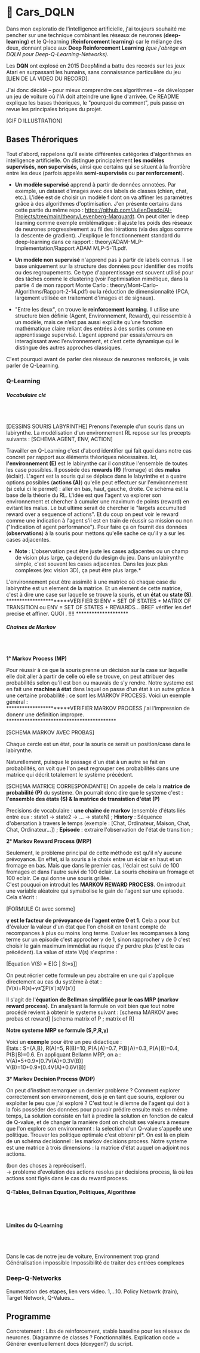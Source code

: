 # 🚗 Cars_DQLN

Dans mon exploratio de l'intelligence artificielle, j'ai toujours souhaité me pencher sur une technique combinant les réseaux de neurones (**deep-learning**) et le Q-learning (**Reinforcement learning**) car le mélange des deux, donnant place aux **Deep Reinforcement Learning** *(que j'abrège en DQLN pour Deep-Q-Learning-Networks)*. 

Les **DQN** ont explosé en 2015 DeepMind a battu des records sur les jeux Atari en surpassant les humains, sans connaissance particulière du jeu [LIEN DE LA VIDEO DU RECORD]. 


J'ai donc décidé – pour mieux comprendre ces algorithmes – de développer un jeu de voiture où l'IA doit atteindre une ligne d'arrivée. Ce README explique les bases théoriques, le "pourquoi du comment", puis passe en revue les principales briques du projet.

[GIF D ILLUSTRATION] 

## Bases Théroriques 

Tout d'abord, rappelons qu'il existe différentes catégories d'algorithmes en intelligence artificielle. On distingue principalement **les modèles supervisés, non supervisés,** ainsi que certains qui se situent à la frontière entre les deux (parfois appelés **semi-supervisés** ou **par renforcement**).

- **Un modèle supervisé** apprend à partir de données annotées. Par exemple, un dataset d’images avec des labels de classes (chien, chat, etc.). L'idée est de choisir un modèle f dont on va affiner les paramètres grâce à des algorithmes d'optimisation. J'en présente certains dans cette partie du même repo : https://github.com/JulienDesdo/AI-Projects/tree/main/theory/Levenberg-Marquardt. On peut citer le deep learning comme exemple emblématique : il ajuste les poids des réseaux de neurones progressivement au fil des itérations (via des algos comme la descente de gradient). J'explique le fonctionnement standard du deep-learning dans ce rapport : theory/ADAM-MLP-Implementation/Rapport ADAM MLP-5-11.pdf. 

- **Un modèle non supervisé** n'apprend pas à partir de labels connus. Il se base uniquement sur la structure des données pour identifier des motifs ou des regroupements. Ce type d'apprentissage est souvent utilisé pour des tâches comme le clustering (voir l'optimisation mimétique, dans la partie 4 de mon rapport Monte Carlo : theory/Mont-Carlo-Algorithms/Rapport-2-14.pdf) ou la réduction de dimensionnalité (PCA, largement utilisée en traitement d'images et de signaux).

- "Entre les deux", on trouve le **reinforcement learning**. Il utilise une structure bien définie (Agent, Environnement, Reward), qui ressemble à un modèle, mais ce n’est pas aussi explicite qu’une fonction mathématique claire reliant des entrées à des sorties comme en apprentissage supervisé. L’agent apprend par essais/erreurs en interagissant avec l’environnement, et c’est cette dynamique qui le distingue des autres approches classiques.

C'est pourquoi avant de parler des réseaux de neurones renforcés, je vais parler de Q-Learning. 

### Q-Learning 

  #### *Vocabulaire clé*
<br> <br>

  [DESSINS SOURIS LABYRINTHE]
  Prenons l'exemple d'un souris dans un labirynthe. La modélisation d'un environnement RL repose sur les precepts suivants : 
  [SCHEMA AGENT, ENV, ACTION]

  Travailler en Q-Learning c'est d'abord identifier qui fait quoi dans notre cas concret par rapport aux éléments théoriques nécessaires. Ici, **l'environnement (E)** est le labirynthe car il constitue l'ensemble de toutes les case possibles. Il possède des **rewards (R)** (fromage) et des **malus** (éclair). L'agent est la souris qui se déplace dans le labyrinthe et a quatre options possibles (**actions (A)**) qu'elle peut effectuer sur l'environnement (si celui ci le permet) : aller en bas, haut, gauche, droite. Ce schéma est la base de la théorie du RL. L'idée est que l'agent va explorer son environnement et chercher à cumuler une maximum de points (reward) en evitant les malus. Le but ultime serait de chercher le "largets accumulted reward over a sequence of actions". Et du coup on peut voir le reward comme une indication à l'agent s'il est en train de réussir sa mission ou non ("Indication of agent performance"). 
  Pour faire ça on fournit des données (**observations**) à la souris pour mettons qu'elle sache ce qu'il y a sur les cases adjacentes. <br> 
  
 * **Note** : L'observation peut être juste les cases adjacentes ou un champ de vision plus large, ça depend du design du jeu. Dans un labirynthe simple, c'est souvent les cases adjacentes. Dans les jeux plus complexes (ex: vision 3D), ça peut être plus large.* <br>
  
  L'environnement peut être assimilé à une matrice où chaque case du labirynthe est un element de la matrice. Et un element de cette matrice, c'est à dire une case sur laquelle se trouve la souris, et un **état** ou **state (S)**.
***********************VERIFIER SI ENV = SET OF STATES + MATRIX OF TRANSITION ou ENV = SET OF STATES + REWARDS... BREF vérifier les def precise et affiner. QUOI . !!!! ********************
  
  #### *Chaines de Markov* 
  <br> <br>

**1° Markov Process (MP)** <br>

Pour réussir à ce que la souris prenne un décision sur la case sur laquelle elle doit aller à partir de celle où elle se trouve, on peut attribuer des probabilités selon qu'il est bon ou mauvais de s'y rendre. Notre systeme est en fait une **machine à état** dans laquel on passe d'un état à un autre grâce à une certaine probabilité : ce sont les MARKOV PROCESS. Voici un exemple général :  
***********************VERIFIER MARKOV PROCESS j'ai l'impression de donenr une définition impropre. ******************************************

[SCHEMA MARKOV AVEC PROBAS]

Chaque cercle est un état, pour la souris ce serait un position/case dans le labirynthe. 

Naturellement, puisque le passage d'un état à un autre se fait en probabilités, on voit que l'on peut regrouper ces probabilités dans une matrice qui décrit totalement le système précédent. 

[SCHEMA MATRICE CORRESPONDANTE]
On appelle de cela la **matrice de probabilité (P)** du système. On pourrait donc dire que le systeme c'est : **l'ensemble des états (S) & la matrice de transistion d'état (P)**

Precisions de vocabulaire : **une chaine de markov** (ensemble d'états liés entre eux : state1 -> state2 -> ... -> stateN) ; **History** : Séquence d'obersation à travers le temps (exemple : [Chat, Ordinateur, Maison, Chat, Chat, Ordinateur...]) ; **Episode** :  extraire l'observation de l'état de transition ; 

**2° Markov Reward Process (MRP)** <br>

Seulement, le probleme principal de cette méthode est qu'il n'y aucune prévoyance. En effet, si la souris a le choix entre un éclair en haut et un fromage en bas. Mais que dans le premier cas, l'éclair est suivi de 100 fromages et dans l'autre suivi de 100 éclair. La souris choisira un fromage et 100 eclair. Ce qui donne une souris grillée.<br>
C'est pouquoi on introduit les **MARKOV REWARD PROCESS**. On introduit une variable aléatoire qui symabolise le gain de l'agent sur une episode. Cela s'écrit : 

[FORMULE Gt avec somme] 

**γ est le facteur de prévoyance de l'agent entre 0 et 1**. Cela a pour but d'évaluer la valeur d'un état que l'on choisit en tenant compte de recompances à plus ou moins long terme. Evaluer les recompanses à long terme sur un episode c'est approcher γ de 1, sinon rapprocher γ de 0 c'est choisir le gain maximum immédiat au risque d'y perdre plus (c'est le cas précédent). La value of state V(s) s'exprime : 

[Equation V(S) = E[G | St=s]]

On peut récrier cette formule un peu abstraire en une qui s'applique directement au cas du système à état : <br>
[V(s)=R(s)+γs′∑​P(s′∣s)V(s′)] 

Il s'agit de l'**équation de Bellman simplifiée pour le cas MRP (markov reward process)**. En analysant la formule on voit bien que tout notre procédé revient à obtenir le systeme suivant : 
[schema MARKOV avec probas et reward]
[schema matrix of P ; matrix of R]

**Notre systeme MRP se formule (S,P,R,γ)** <br>

Voici un **exemple** pour être un peu didactique : <br>
États : S={A,B}, R(A)=5, R(B)=10, P(A∣A)=0.7, P(B∣A)=0.3, P(A∣B)=0.4, P(B∣B)=0.6. En appliquant Bellamn MRP, on a : 
V(A)=5+0.9×[0.7V(A)+0.3V(B)] <br>
V(B)=10+0.9×[0.4V(A)+0.6V(B)] <br>

**3° Markov Decision Process (MDP)** <br>



On peut d'instinct remarquer un dernier probleme ? Comment explorer correctement son environnement, dois je en tant que souris, explorer ou exploiter le peu que j'ai exploré ? C'est tout le dilemne de l'agent qui doit à la fois posséder des données pour pouvoir prédire ensuite mais en même temps,
   La solution consiste en fait à predire la solution en fonction de calcul de Q-value, et de changer la manière dont on choisit ses valeurs à mesure que l'on explore son environnemnt : la selection d'un Q-value s'appelle une politique. Trouver les politique optimale c'est obtenir pi*. On est là en plein de un schéma decisionnel : les markov decisions process. Notre systeme est une matrice à trois dimensions : la matrice d'état auquel on adjoint nos actions. 

(bon des choses à reprécciser!).   
-> probleme d'evolution des actions resolus par decisions process, là où les actions sont figés dans le cas du reward process. 

  #### Q-Tables, Bellman Equation, Politiques, Algorithme
<br> <br>

  
  #### Limites du Q-Learning 
<br> <br>

  Dans le cas de notre jeu de voiture, 
  Environnement trop grand
  Généralisation impossible
  Impossibilité de traiter des entrées complexes

### Deep-Q-Networks 

Enumeration des etapes, lien vers video. 1,...10. Policy Netowrk (train), Target Network, Q-Values... 

## Programme

Concretement : Libs de reinforcement, stable baseline pour les réseaux de neurones. 
Diagramme de classes ? 
Fonctionnalités. 
Explication code + Générer eventuellement docs (doxygen?) du script. 

